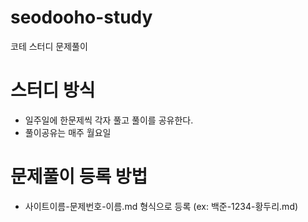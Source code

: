 # seodooho-study
코테 스터디 문제풀이

# 스터디 방식
- 일주일에 한문제씩 각자 풀고 풀이를 공유한다.
- 풀이공유는 매주 월요일

# 문제풀이 등록 방법
- 사이트이름-문제번호-이름.md 형식으로 등록 (ex: 백준-1234-황두리.md)
